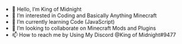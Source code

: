 - 👋 Hello, I’m King of Midnight
- 👀 I’m interested in Coding and Basically Anything Minecraft
- 🌱 I’m currently learning Code (JavaScript) 
- 💞️ I’m looking to collaborate on Minecraft Mods and Plugins
- 📫 How to reach me by Using My Discord @King of Midnight#9477
